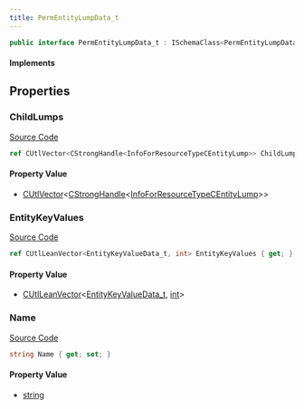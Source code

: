 ```yaml
---
title: PermEntityLumpData_t
---
```


```csharp
public interface PermEntityLumpData_t : ISchemaClass<PermEntityLumpData_t>, ISchemaField, ISchemaClass, INativeHandle
```

#### Implements

## Properties

### ChildLumps

[Source Code](https://github.com/swiftly-solution/swiftlys2/blob/main/managed/src/SwiftlyS2.Generated/Schemas/Interfaces/PermEntityLumpData_t.cs#L19)

```csharp
ref CUtlVector<CStrongHandle<InfoForResourceTypeCEntityLump>> ChildLumps { get; }
```

#### Property Value

- [CUtlVector](/docs/api/-1)<[CStrongHandle](/docs/api/shared/natives/cstronghandle-1)<[InfoForResourceTypeCEntityLump](/docs/api/shared/schemadefinitions/infoforresourcetypecentitylump)>>

### EntityKeyValues

[Source Code](https://github.com/swiftly-solution/swiftlys2/blob/main/managed/src/SwiftlyS2.Generated/Schemas/Interfaces/PermEntityLumpData_t.cs#L21)

```csharp
ref CUtlLeanVector<EntityKeyValueData_t, int> EntityKeyValues { get; }
```

#### Property Value

- [CUtlLeanVector](/docs/api/shared/natives/cutlleanvector-2)<[EntityKeyValueData_t](/docs/api/shared/schemadefinitions/entitykeyvaluedata_t), [int](https://learn.microsoft.com/dotnet/api/system.int32)>

### Name

[Source Code](https://github.com/swiftly-solution/swiftlys2/blob/main/managed/src/SwiftlyS2.Generated/Schemas/Interfaces/PermEntityLumpData_t.cs#L17)

```csharp
string Name { get; set; }
```

#### Property Value

- [string](https://learn.microsoft.com/dotnet/api/system.string)

